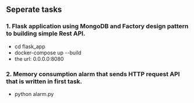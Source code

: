 ## Seperate tasks
### 1. Flask application using MongoDB and Factory design pattern to building simple Rest API.
* cd flask_app
* docker-compose up --build
* the url: 0.0.0.0:8080
### 2. Memory consumption alarm that sends HTTP request API that is written in first task.
* python alarm.py
